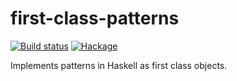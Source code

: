 # first-class-patterns

[![Build status](https://secure.travis-ci.org/kowainik/first-class-patterns.svg)](http://travis-ci.org/kowainik/first-class-patterns)
[![Hackage](https://img.shields.io/hackage/v/first-class-patterns.svg)](https://hackage.haskell.org/package/first-class-patterns)

Implements patterns in Haskell as first class objects.
